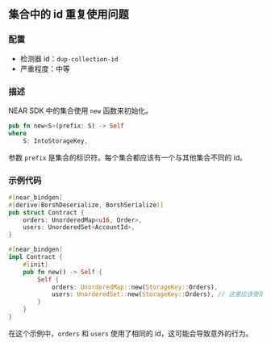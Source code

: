 
## 集合中的 id 重复使用问题

### 配置

* 检测器 id：`dup-collection-id`
* 严重程度：中等

### 描述

NEAR SDK 中的集合使用 `new` 函数来初始化。

```rust
pub fn new<S>(prefix: S) -> Self
where
    S: IntoStorageKey,
```

参数 `prefix` 是集合的标识符。每个集合都应该有一个与其他集合不同的 id。

### 示例代码

```rust
#[near_bindgen]
#[derive(BorshDeserialize, BorshSerialize)]
pub struct Contract {
    orders: UnorderedMap<u16, Order>,
    users: UnorderedSet<AccountId>,
}

#[near_bindgen]
impl Contract {
    #[init]
    pub fn new() -> Self {
        Self {
            orders: UnorderedMap::new(StorageKey::Orders),
            users: UnorderedSet::new(StorageKey::Orders), // 这里应该使用 `StorageKey::Users`
        }
    }
}
```

在这个示例中，`orders` 和 `users` 使用了相同的 id，这可能会导致意外的行为。
